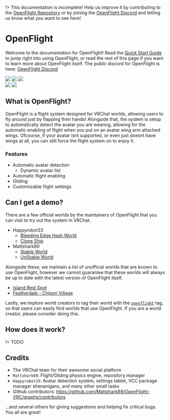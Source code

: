 !> This documentation is incomplete! Help us improve it by contributing to the [OpenFlight Repository](https://github.com/Mattshark89/OpenFlight-VRC/tree/main/docs) or by joining the [OpenFlight Discord](https://discord.gg/XrJsUfwqkf) and letting us know what you want to see here!
# OpenFlight
Welcome to the documentation for OpenFlight! Read the [Quick Start Guide](QUICKSTART.md) to jump right into using OpenFlight, or read the rest of this page if you want to learn more about OpenFlight itself. The public discord for OpenFlight is here: [OpenFlight Discord](https://discord.gg/XrJsUfwqkf)

![](https://byob.yarr.is/Mattshark89/OpenFlight-VRC/unique_avatar_count)
![](https://byob.yarr.is/Mattshark89/OpenFlight-VRC/total_avatar_count)
![](https://byob.yarr.is/Mattshark89/OpenFlight-VRC/unique_hash_count)  
![](https://byob.yarr.is/Mattshark89/OpenFlight-VRC/todo_count)
![](https://byob.yarr.is/Mattshark89/OpenFlight-VRC/current_release_downloads)

## What is OpenFlight?
OpenFlight is a flight system designed for VRChat worlds, allowing users to fly around just by flapping their hands! Alongside that, the system is setup to automatically detect the avatar you are wearing, allowing for the automatic enabling of flight when you put on an avatar wing arm attached wings. Ofcourse, if your avatar isnt supported, or even just doesnt have wings at all, you can still force the flight system on to enjoy it.

### Features
- Automatic avatar detection
  - Dynamic avatar list
- Automatic flight enabling
- Gliding
- Customizable flight settings


## Can I get a demo?
There are a few official worlds by the maintainers of OpenFlight that you can visit to try out the system in VRChat.
- Happyrobot33
  - [Bleeding Edge Hash World](https://vrchat.com/home/launch?worldId=wrld_ef75dcc8-02fa-43ef-8f42-7b8159783d3d)
  - [Clone Ship](https://vrchat.com/home/world/wrld_2a9832e0-1b68-4a4b-9905-c7d54dc02a69)
- Mattshark89
  - [Stable World](https://vrchat.com/home/launch?worldId=wrld_e61cba97-a1a9-4c53-93d2-7bb77240a2e7)
  - [UnStable World](https://vrchat.com/home/world/wrld_21a31257-db78-472a-8fc7-b01edaf96e97)

Alongside these, we maintain a list of unofficial worlds that are known to use OpenFlight, however we cannot guarantee that these worlds will always be up to date with the latest version of OpenFlight itself.
- [Island Rest Spot](https://vrchat.com/home/world/wrld_c8ed9f99-451d-40d2-aa7e-db3751eb1ac7)
- [Featherdale - Chipori Village](https://vrchat.com/home/world/wrld_fe48b7d3-1eb7-4e4c-9d8a-97da1d14a4e4)

Lastly, we implore world creators to tag their world with the [`openflight`](https://vrchat.com/home/search/openflight) tag, so that users can easily find worlds that use OpenFlight. If you are a world creator, please consider doing this.

## How does it work?
!> TODO


## Credits
- The VRChat team for their awesome social platform
- `Mattshark89`: Flight/Gliding physics engine, repository manager
- `Happyrobot33`: Avatar detection system, settings tablet, VCC package manager shenanigans, and many other small tasks
- Github contributors: https://github.com/Mattshark89/OpenFlight-VRC/graphs/contributors

...and several others for giving suggestions and helping fix critical bugs. You all are great!
